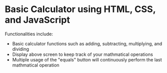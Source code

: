 # Basic Calculator using HTML, CSS, and JavaScript

Functionalities include:
  - Basic calculator functions such as adding, subtracting, multiplying, and dividing
  - Display above screen to keep track of your mathmatical operations
  - Multiple usage of the "equals" button will continuously perform the last mathmatical operation
